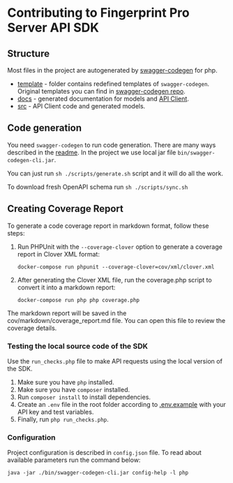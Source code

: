 # Contributing to Fingerprint Pro Server API SDK

## Structure

Most files in the project are autogenerated by [swagger-codegen](https://swagger.io/tools/swagger-codegen/) for php.

- [template](./template) - folder contains redefined templates of `swagger-codegen`. Original templates you can find in [swagger-codegen repo](https://github.com/swagger-api/swagger-codegen/tree/751e59df060b1c3ecf54921e104f2086dfa9f820/modules/swagger-codegen/src/main/resources/php).
- [docs](./docs) - generated documentation for models and [API Client](docs/Api/FingerprintApi.md).
- [src](./src) - API Client code and generated models.

## Code generation

You need `swagger-codegen` to run code generation. There are many ways described in the [readme](https://github.com/swagger-api/swagger-codegen).
In the project we use local jar file `bin/swagger-codegen-cli.jar`.

You can just run `sh ./scripts/generate.sh` script and it will do all the work.

To download fresh OpenAPI schema run `sh ./scripts/sync.sh`

## Creating Coverage Report

To generate a code coverage report in markdown format, follow these steps:

1. Run PHPUnit with the `--coverage-clover` option to generate a coverage report in Clover XML format:
   ```shell
   docker-compose run phpunit --coverage-clover=cov/xml/clover.xml
   ```
2. After generating the Clover XML file, run the coverage.php script to convert it into a markdown report:
    ```shell
   docker-compose run php php coverage.php
    ```

The markdown report will be saved in the cov/markdown/coverage_report.md file. You can open this file to review the coverage details.

### Testing the local source code of the SDK

Use the `run_checks.php` file to make API requests using the local version of the SDK.

1. Make sure you have `php` installed.
2. Make sure you have `composer` installed.
3. Run `composer install` to install dependencies.
4. Create an `.env` file in the root folder according to [.env.example](.env.example) with your API key and test variables.
5. Finally, run `php run_checks.php`.

### Configuration

Project configuration is described in `config.json` file. To read about available parameters run the command below:

```shell
java -jar ./bin/swagger-codegen-cli.jar config-help -l php
```
